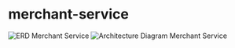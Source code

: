 # merchant-service
![ERD Merchant Service](https://user-images.githubusercontent.com/97390732/193992313-800d63f4-e9b6-4585-8ee6-3b6a9d086d10.png)
![Architecture Diagram Merchant Service](https://user-images.githubusercontent.com/97390732/193992324-24f317ef-a574-4dbb-95cd-1fd6ece2d2e5.png)
